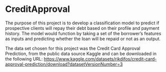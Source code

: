 # CreditApproval

The purpose of this project is to develop a classification model to predict if prospective clients will repay their debt based on their profile and payment history. The model would function by taking a set of the borrower’s features as inputs and predicting whether the loan will be repaid or not as an output.

The data set chosen for this project was the Credit Card Approval Prediction, from the public data source Kaggle and can be downloaded in the following URL: https://www.kaggle.com/datasets/rikdifos/credit-card-approval-prediction/download?datasetVersionNumber=3
